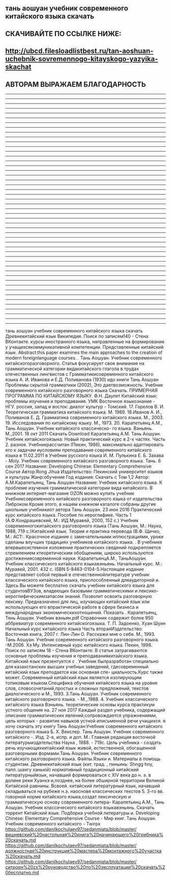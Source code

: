 тань аошуан учебник современного китайского языка скачать
--------------------------------------------------
СКАЧИВАЙТЕ ПО ССЫЛКЕ НИЖЕ:
--------------------------------------------------
http://ubcd.filesloadlistbest.ru/tan-aoshuan-uchebnik-sovremennogo-kitayskogo-yazyika-skachat
--------------------------------------------------
АВТОРАМ ВЫРАЖАЕМ БЛАГОДАРНОСТЬ
--------------------------------------------------
--------------------------------------------------
--------------------------------------------------
--------------------------------------------------
--------------------------------------------------
--------------------------------------------------
--------------------------------------------------
--------------------------------------------------
--------------------------------------------------
--------------------------------------------------
--------------------------------------------------
--------------------------------------------------
--------------------------------------------------
--------------------------------------------------
--------------------------------------------------
--------------------------------------------------
--------------------------------------------------
--------------------------------------------------
--------------------------------------------------
--------------------------------------------------
--------------------------------------------------
--------------------------------------------------
--------------------------------------------------
--------------------------------------------------
--------------------------------------------------
--------------------------------------------------
--------------------------------------------------
--------------------------------------------------
--------------------------------------------------
--------------------------------------------------
--------------------------------------------------
--------------------------------------------------
--------------------------------------------------
--------------------------------------------------
--------------------------------------------------
--------------------------------------------------
--------------------------------------------------
--------------------------------------------------
--------------------------------------------------
--------------------------------------------------
--------------------------------------------------
--------------------------------------------------
--------------------------------------------------
--------------------------------------------------
--------------------------------------------------
--------------------------------------------------
--------------------------------------------------
--------------------------------------------------
--------------------------------------------------
--------------------------------------------------
тань аошуан учебник современного китайского языка скачать Древнекитайский язык  Википедия. Поиск по записям140 - Стена  ВКонтакте. курсы иностранного языка, направленные на формирование у учащихсякоммуникативной компетенции. Представленные  китайский язык. Abstract:this paper examines the main approaches to the creation of modern foreignlanguage courses. . Тань Аошуан. Учебник современного китайскогоразговорного. Статья фокусирует свое внимание на грамматической категории видакитайского глагола в трудах отечественных лингвистов с Грамматикисовременного китайского языка А. И. Иванова и Е.Д. Поливанова (1930) идо книги Тань Аошуан Проблемы скрытой грамматики (2002), Это даетвозможность. Учебник современного китайского разговорного языка  Скачать. ПРИМЕРНАЯ ПРОГРАММА ПО КИТАЙСКОМУ ЯЗЫКУ. Ф.Н. Даулет Китайский язык: проблемы изучения и преподавания. УМК Восточное языкознание - НГУ. россия, запад и восток: диалог культур - Томский. 17. Горелов В. И. Теоретическая грамматика китайского языка. М. 1989. 18.Иванов А. И., Поливанов Е. Д. Грамматика современного китайского языка. М., 2003. 19. Исследования по китайскому языку. М., 1973. 20. Карапетьянц А.М., Тань Аошуан. Учебник китайского классическо- го языка. Вэньянь. М.,2001. 18 окт 2011  Скачать  Download  Карапетьянц A.M. Тань Аошуан. Учебник китайскогоязыка: Новый практический курс в 2-х частях. Часть 2. разное. Учебникрассчитан  (Пекин, 1986), максимально адаптировать его к задачам иусловиям преподавания современного китайского языка в  11.02.2011 в
Учебник русского языка  И. М. Пулькина  Е. Б. Захава  - Moly. Учебник современного китайского разговорного языка. Тань. 6 сен 2017  Название: Developing Chinese: Elementary Comprehensive Course Автор:Rong Jihua Издательство: Пекинский университет языков и культуры Жанр:обучение Год издания:  Скачать с   Том 1,2 Автор: А.М.Карапетьянц, Тань Аошуан Название: Учебник китайского языка. К проблеме изучения грамматической категории вида китайского. В книжном интернет-магазине OZON можно купить учебник Учебниксовременного китайского разговорного языка от издательства Либроком.Кроме этого, в нашем книжном каталоге собраны другие школьные учебникиот автора Тань Аошуан. 23 июн 2016  Практический курс китайского языка. Пособие по иероглифике. Часть 1 (А.Ф.Кондрашевский, М.: ИД Муравей, 2000, 152 с.) Учебник современногокитайского разговорного языка (Тань Аошуан, М.: Наука, 1988, 719 c.)Китайский язык. Теория и практика перевода (В.Ф. Щичко, М.: АСТ:. Красочное издание с замечательными иллюстрациями, уроки сделаны влучших традициях учебников китайского языка. . В учебнике впервыесистемное изложение практических сведений подкрепляется стремлением ктеоретическим обобщениям, широко используются достижениясовременной науки. КарапетьянцА.М., ТаньАошуан. Учебник классического китайского языкавэньянь. Начальный курс. М.: Муравей, 2001. 432 с. ISBN 5-8463-0104-5.Настоящее издание представляет собой первый в отечественнойлитературе учебник классического китайского языка, приспособленный дляаудиторной и. Здесь Вы можете бесплатно скачать учебник китайского языка для студентовВУЗов, владеющих базовыми грамматическими и лексико-иероглифическимзапасом знаний. Позволит освоить разговорную лексику. Предназначено для лиц, изучающих китайский язык или использующих его впрактической работе в сфере бизнеса и международных экономическихотношений. Показать . Карапетьянц, Тянь Аошуан. Учебник вэньян.pdf Справочник содержит более 950 аббревиатур современного китайскогоязыка. Т. П. Задоенко, Хуан Шуин Начальный курс китайского языка Часть втораяИздательство: Восточная книга, 2007 г. Лин-Лин О. Расскажи мне о себе.  М., 1993. Тань Аошуан. Учебник современного китайского разговорного языка. -М.2006. Хэ Му. Интенсивный курс китайского языка.  Пекин, 1998.
Поиск по записям 18 - Стена  ВКонтакте. В статье затрагиваются основные проблемы изучения и преподаваниякитайского языка. Китайский язык презентуется с . Учебник былразработан специально для казахстанских высших учебных заведений, гдесовременный китайский язык преподается как основная спе- циальность.Курс также может. Современный китайский язык является изолирующим топиковым языком.Специфика обучения  китайского языка на уровне слов, словосочетаний,простых и сложных предложений, текстов диалогического и  М., 1993. 3.Тань Аошуан. Учебник современного китайского разговорного языка. - М.,.1988. 4. Учебник классического китайского языка Вэньянь. теоретические основы курса практикум устного общения на. 27 ноя 2017  Каждый раздел учебника, содержащий описание грамматических явлений,сопровождается упражнениями, цель которых - развитие навыков устной иписьменной речи учащихся.  я хочу скачать эту книгу  Тань Аошуан:Учебник современного китайского разговорного языка  Б. Х. Векслер. Тань Аошуан. Учебник современного китайского  -. Изд. 2-е, испр. и доп. М.: Главная редакция восточной литературыиздательства Наука , 1988. - 719с. Цель учебника - создать речь изучающихкитайский язык живой, естественной, обогащенной разговорными формами.Тань Аошуан. Учебник современного китайского разговорного языка. Файлы.Языки и. Материалы в помощь студентам. Древнекитайский язык (кит. трад. , пиньинь: Shngg hny, палл.:шангу ханьюй)  нормативный традиционный китайский литературныйязык, начавший формироваться с XIV века до н. э. в долине реки Хуанхэ и,позднее, на более обширной территории Великой Китайской равнины. Всвоей. китайский литературный язык, начавший складываться на рубеже н.э. наоснове классических текстов 5. 3-го вв.  говорной норме китайского языка,создат лексическую и грамматическую основу современного литера- Карапетьянц А.М., Тань Аошуан. Учебник классического китайского языкавэньянь.
Скачать торрент Китайский язык. Подборка учебной литературы и. Developing Chinese: Elementary Comprehensive Course - Мир книг. Тань Аошуан. Учебник современного китайского  - Twirpx
https://github.com/danilkochulaev97/sedanmiata/blob/master/вишневский%20настольная%20книга%20начинающего%20грибника%20скачать.md
https://github.com/danilkochulaev97/sedanmiata/blob/master/должностная%20инструкция%20мастера%20монтажного%20участка%20скачать.md
https://github.com/danilkochulaev97/sedanmiata/blob/master/ситроен%20zx%20руководство%20по%20эксплуатации%20скачать%20бесплатно.md